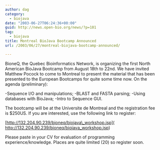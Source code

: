 ```yaml
---
author: dag
category:
  - biojava
date: "2003-06-27T06:24:36+00:00"
guid: http://news.open-bio.org/news/?p=101
tag:
  - biojava
title: Montreal BioJava Bootcamp Announced
url: /2003/06/27/montreal-biojava-bootcamp-announced/

---
```

BioneQ, the Quebec Bioinformatics Network, is organizing the first North
American BioJava Bootcamp from August 18th to 22nd. We have invited Matthew
Pocock to come to Montreal to present the material that has been presented
to the European Bootcamps for quite some time now. On the agenda
(preliminary):

-Sequence I/O and manipulations;
-BLAST and FASTA parsing;
-Using databases with BioJava;
-Intro to Sequence GUI.

The bootcamp will be at the Universite de Montreal and the registration fee
is $250US. If you are interested, use the following link to register:

[http://132.204.90.239/bioneq/biojava\_workshop.jsp](
http://132.204.90.239/bioneq/biojava_workshop.jsp)

Please paste in your CV for evaluation of programming experience/knowledge.
Places are quite limited (20) so register soon.
